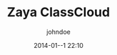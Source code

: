 ---
title: "Zaya ClassCloud"
layout: post
date: 2014-01--1 22:10
tag: 
- Python
- Django
- Tastypie
- AWS
- Solr
- AngularJS
- Redis
image: /assets/images/jekyll-logo-light-solid.png
headerImage: true
projects: true
hidden: true # don't count this post in blog pagination
description: ""
jemoji: ''
author: johndoe
externalLink: false
links:
    ZayaClassCloud: http://zaya.in/products/
---